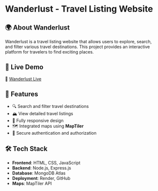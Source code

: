 # Wanderlust - Travel Listing Website

## 🌍 About Wanderlust
Wanderlust is a travel listing website that allows users to explore, search, and filter various travel destinations. This project provides an interactive platform for travelers to find exciting places.

## 🚀 Live Demo
🔗 [Wanderlust Live](https://wanderlust-project-mjvs.onrender.com/listings)

## 📌 Features
- 🔍 Search and filter travel destinations
- 🏔️ View detailed travel listings
- 📱 Fully responsive design
- 🗺️ Integrated maps using **MapTiler**
- 🔐 Secure authentication and authorization

## 🛠️ Tech Stack
- **Frontend**: HTML, CSS, JavaScript
- **Backend**: Node.js, Express.js
- **Database**: MongoDB Atlas
- **Deployment**: Render, GitHub
- **Maps**: MapTiler API

